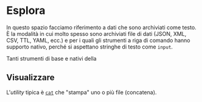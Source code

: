 # Esplora

In questo spazio facciamo riferimento a dati che sono archiviati come testo. È la modalità in cui molto spesso sono archiviati file di dati (JSON, XML, CSV, TTL, YAML, ecc.) e per i quali gli strumenti a riga di comando hanno supporto nativo, perché si aspettano stringhe di testo come `input`.

Tanti strumenti di base e nativi della

## Visualizzare

L'*utility* tipica è [`cat`](https://tldr.ostera.io/cat) che "stampa" uno o più file (concatena).






